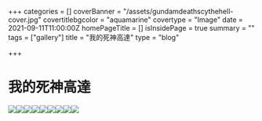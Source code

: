 +++
categories = []
coverBanner = "/assets/gundamdeathscythehell-cover.jpg"
covertitlebgcolor = "aquamarine"
covertype = "Image"
date = 2021-09-11T11:00:00Z
homePageTitle = []
isInsidePage = true
summary = ""
tags = ["gallery"]
title = "我的死神高達"
type = "blog"

+++
# 我的死神高達

![](/assets/gundamdeathscythehell-01.jpg)![](/assets/gundamdeathscythehell-02.jpg)![](/assets/gundamdeathscythehell-03.jpg)![](/assets/gundamdeathscythehell-04.jpg)![](/assets/gundamdeathscythehell-05.jpg)![](/assets/gundamdeathscythehell-07.jpg)![](/assets/gundamdeathscythehell-06.jpg)![](/assets/gundamdeathscythehell-08.jpg)![](/assets/gundamdeathscythehell-09.jpg)